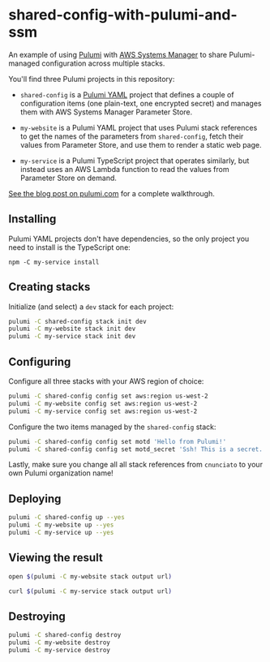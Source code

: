 # shared-config-with-pulumi-and-ssm

An example of using [Pulumi](https://pulumi.com/) with [AWS Systems Manager](https://aws.amazon.com/systems-manager/) to share Pulumi-managed configuration across multiple stacks. 

You'll find three Pulumi projects in this repository:

* `shared-config` is a [Pulumi YAML](https://www.pulumi.com/blog/pulumi-yaml/) project that defines a couple of configuration items (one plain-text, one encrypted secret) and manages them with AWS Systems Manager Parameter Store.

* `my-website` is a Pulumi YAML project that uses Pulumi stack references to get the names of the parameters from `shared-config`, fetch their values from Parameter Store, and use them to render a static web page.

* `my-service` is a Pulumi TypeScript project that operates similarly, but instead uses an AWS Lambda function to read the values from Parameter Store on demand.

[See the blog post on pulumi.com](https://pulumi.com/blog/shared-config-with-aws-systems-manager-parameter-store) for a complete walkthrough.

## Installing

Pulumi YAML projects don't have dependencies, so the only project you need to install is the TypeScript one:

```
npm -C my-service install
```

## Creating stacks

Initialize (and select) a `dev` stack for each project:

```bash
pulumi -C shared-config stack init dev
pulumi -C my-website stack init dev
pulumi -C my-service stack init dev
```

## Configuring

Configure all three stacks with your AWS region of choice:

```bash
pulumi -C shared-config config set aws:region us-west-2
pulumi -C my-website config set aws:region us-west-2
pulumi -C my-service config set aws:region us-west-2
```

Configure the two items managed by the `shared-config` stack:

```bash
pulumi -C shared-config config set motd 'Hello from Pulumi!'
pulumi -C shared-config config set motd_secret 'Ssh! This is a secret.' --secret
```

Lastly, make sure you change all all stack references from `cnunciato` to your own Pulumi organization name!

## Deploying

```bash
pulumi -C shared-config up --yes
pulumi -C my-website up --yes
pulumi -C my-service up --yes
```

## Viewing the result

```bash
open $(pulumi -C my-website stack output url)
```

```bash
curl $(pulumi -C my-service stack output url)
```

## Destroying

```bash
pulumi -C shared-config destroy
pulumi -C my-website destroy
pulumi -C my-service destroy
```
